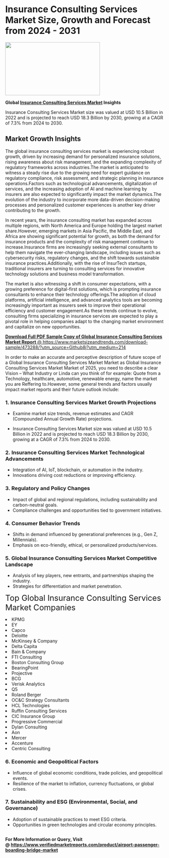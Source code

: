 <H1>Insurance Consulting Services Market Size, Growth and Forecast from 2024 - 2031</H1><img class="aligncenter size-medium wp-image-584254" src="https://thirdeyenews.in/wp-content/uploads/2024/09/Global-Market-Research-300x168.jpeg" alt="" width="300" height="168" /><p><strong>Global&nbsp;<a href="https://www.marketsizeandtrends.com/download-sample/473288/?utm_source=Github8j?utm_medium=214">Insurance Consulting Services Market</a> Insights</strong></p><p>Insurance Consulting Services Market size was valued at USD 10.5 Billion in 2022 and is projected to reach USD 18.3 Billion by 2030, growing at a CAGR of 7.3% from 2024 to 2030.</p><p><h2>Market Growth Insights</h2> <p>The global insurance consulting services market is experiencing robust growth, driven by increasing demand for personalized insurance solutions, rising awareness about risk management, and the expanding complexity of regulatory frameworks across industries.The market is anticipated to witness a steady rise due to the growing need for expert guidance on regulatory compliance, risk assessment, and strategic planning in insurance operations.Factors such as technological advancements, digitalization of services, and the increasing adoption of AI and machine learning by insurers are also expected to significantly impact the market dynamics.The evolution of the industry to incorporate more data-driven decision-making processes and personalized customer experiences is another key driver contributing to the growth.</p> <p><a href="#sample" class="download-link"></a></p> <p>In recent years, the insurance consulting market has expanded across multiple regions, with North America and Europe holding the largest market share.However, emerging markets in Asia Pacific, the Middle East, and Africa are showing significant potential for growth, as both the demand for insurance products and the complexity of risk management continue to increase.Insurance firms are increasingly seeking external consultants to help them navigate the ever-changing landscape, including issues such as cybersecurity risks, regulatory changes, and the shift towards sustainable insurance practices.Additionally, with the rise of InsurTech startups, traditional insurers are turning to consulting services for innovative technology solutions and business model transformation.</p> <p>The market is also witnessing a shift in consumer expectations, with a growing preference for digital-first solutions, which is prompting insurance consultants to enhance their technology offerings.The adoption of cloud platforms, artificial intelligence, and advanced analytics tools are becoming increasingly important as insurers seek to improve their operational efficiency and customer engagement.As these trends continue to evolve, consulting firms specializing in insurance services are expected to play a pivotal role in helping companies adapt to the changing market environment and capitalize on new opportunities.</p> <p><a href="#more" class="get-more-link"></p><p><span class=""><strong>Download Full PDF Sample Copy of Global Insurance Consulting Services Market Report</strong> @ <a href="https://www.marketsizeandtrends.com/download-sample/473288/?utm_source=Github8j?utm_medium=214" target="_blank">https://www.marketsizeandtrends.com/download-sample/473288/?utm_source=Github8j?utm_medium=214</a></span></p><p>In order to make an accurate and perceptive description of future scope of a Global&nbsp;Insurance Consulting Services Market Market as Global&nbsp;Insurance Consulting Services Market Market of 2025, you need to describe a clear Vision &ndash; What Industry or Linda can you think of for example: Quote from a Technology, healthcare, automotive, renewable energy, name the market you are Reffering to.However, some general trends and factors usually impact market reports and their future outlook include:</p><h3>1.&nbsp;<strong>Insurance Consulting Services Market Growth Projections</strong></h3><ul><li>Examine market size trends, revenue estimates and CAGR (Compounded Annual Growth Rate) projections.</li><li><p>Insurance Consulting Services Market size was valued at USD 10.5 Billion in 2022 and is projected to reach USD 18.3 Billion by 2030, growing at a CAGR of 7.3% from 2024 to 2030.</p></li></ul><h3>2.&nbsp;<strong>Insurance Consulting Services Market Technological Advancements</strong></h3><ul><li>Integration of AI, IoT, blockchain, or automation in the industry.</li><li>Innovations driving cost reductions or improving efficiency.</li></ul><h3>3.&nbsp;<strong>Regulatory and Policy Changes</strong></h3><ul><li>Impact of global and regional regulations, including sustainability and carbon-neutral goals.</li><li>Compliance challenges and opportunities tied to government initiatives.</li></ul><h3>4.&nbsp;<strong>Consumer Behavior Trends</strong></h3><ul><li>Shifts in demand influenced by generational preferences (e.g., Gen Z, Millennials).</li><li>Emphasis on eco-friendly, ethical, or personalized products/services.</li></ul><h3>5.&nbsp;<strong>Global Insurance Consulting Services Market Competitive Landscape</strong></h3><ul><li>Analysis of key players, new entrants, and partnerships shaping the industry.</li><li>Strategies for differentiation and market penetration.</li></ul><p data-pm-slice="1 1 []"><span style="color: inherit; font-family: inherit; font-size: 25px;">Top Global Insurance Consulting Services Market Companies</span></p><div class="" data-test-id=""><p><li>KPMG</li><li> EY</li><li> Capco</li><li> Deloitte</li><li> McKinsey & Company</li><li> Delta Capita</li><li> Bain & Company</li><li> FTI Consulting</li><li> Boston Consulting Group</li><li> BearingPoint</li><li> Projective</li><li> BCG</li><li> Verisk Analytics</li><li> Q5</li><li> Roland Berger</li><li> OC&C Strategy Consultants</li><li> HCL Technologies</li><li> Ruffin Consulting Services</li><li> CIC Insurance Group</li><li> Progressive Commercial</li><li> Dylan Consulting</li><li> Aon</li><li> Mercer</li><li> Accenture</li><li> Centric Consulting</li></p></div><h3>6.&nbsp;<strong>Economic and Geopolitical Factors</strong></h3><ul><li>Influence of global economic conditions, trade policies, and geopolitical events.</li><li>Resilience of the market to inflation, currency fluctuations, or global crises.</li></ul><h3>7.&nbsp;<strong>Sustainability and ESG (Environmental, Social, and Governance)</strong></h3><ul><li>Adoption of sustainable practices to meet ESG criteria.</li><li>Opportunities in green technologies and circular economy principles.</li></ul><h2><strong style="font-size: 14px;">For More Information or Query, Visit @&nbsp;</strong><a style="background-color: #ffffff; font-size: 14px;" href="https://www.marketsizeandtrends.com/report/insurance-consulting-services-market/" target="_blank">https://www.verifiedmarketreports.com/product/airport-passenger-boarding-bridge-market</a></h2>